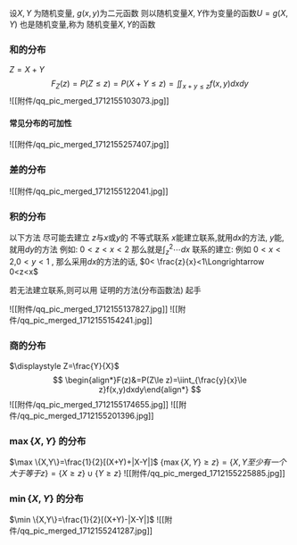 

设$X,Y$ 为随机变量, $g(x,y)$为二元函数
则以随机变量$X,Y$作为变量的函数$U=g(X,Y)$ 也是随机变量,称为 随机变量$X,Y$的函数



### 和的分布
$Z=X+Y$
$$
F_Z(z)=P(Z\le z)=P(X+Y\le z)=\iint_{x+y\le z}f(x,y)dxdy
$$
![[附件/qq_pic_merged_1712155103073.jpg]]
#### 常见分布的可加性
![[附件/qq_pic_merged_1712155257407.jpg]]
### 差的分布
![[附件/qq_pic_merged_1712155122041.jpg]]
### 积的分布
以下方法 尽可能去建立 $z$与$x$或$y$的 不等式联系
$x$能建立联系,就用$dx$的方法, $y$能,就用$dy$的方法
例如: $0<z<x<2$ 那么就是$\displaystyle{\int_{z}^{2}\cdots dx}$ 
联系的建立: 例如 $0<x<2$,$0<y<1$ , 那么采用$dx$的方法的话, $0< \frac{z}{x}<1\Longrightarrow 0<z<x$

若无法建立联系,则可以用 证明的方法(分布函数法) 起手

![[附件/qq_pic_merged_1712155137827.jpg]]
![[附件/qq_pic_merged_1712155154241.jpg]]
### 商的分布
$\displaystyle Z=\frac{Y}{X}$
$$
\begin{align*}F(z)&=P(Z\le z)=\iint_{\frac{y}{x}\le z}f(x,y)dxdy\end{align*}
$$
![[附件/qq_pic_merged_1712155174655.jpg]]
![[附件/qq_pic_merged_1712155201396.jpg]]
### $\max \{X,Y\}$ 的分布
$\max \{X,Y\}=\frac{1}{2}[(X+Y)+|X-Y|]$
$\displaystyle{ \{\max \{X,Y\}\geq z\}}= \{X,Y至少有一个大于等于z\}= \{X\geq z\}\cup  \{Y\geq z\}$
![[附件/qq_pic_merged_1712155225885.jpg]]
### $\min \{X,Y\}$ 的分布
$\min \{X,Y\}=\frac{1}{2}[(X+Y)-|X-Y|]$
![[附件/qq_pic_merged_1712155241287.jpg]]

